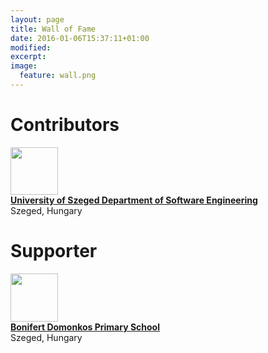 ```yaml
---
layout: page
title: Wall of Fame
date: 2016-01-06T15:37:11+01:00
modified:
excerpt:
image:
  feature: wall.png
---
```


# Contributors

<img src="{{ site.url }}/images/logo/szte.jpg" style="width: 10ex"/><br/>
**[University of Szeged Department of Software Engineering](http://www.sed.inf.u-szeged.hu/)**<br/>
Szeged, Hungary

# Supporter

<img src="{{ site.url }}/images/logo/boni.jpg" style="width: 10ex"/><br/>
**[Bonifert Domonkos Primary School](https://sites.google.com/a/bonifert.sulinet.hu/www/)**<br/>
Szeged, Hungary
